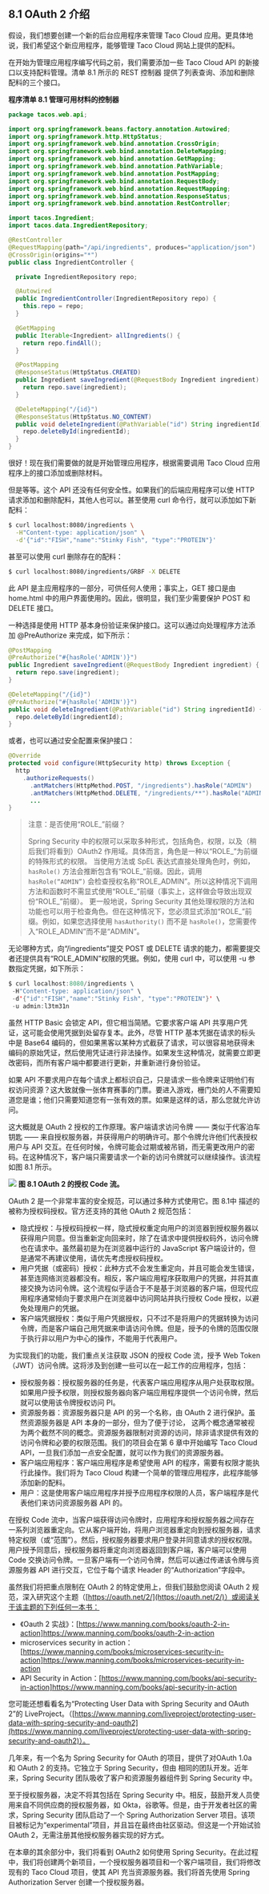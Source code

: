 ## 8.1 OAuth 2 介绍

假设，我们想要创建一个新的后台应用程序来管理 Taco Cloud 应用。更具体地说，我们希望这个新应用程序，能够管理 Taco Cloud 网站上提供的配料。

在开始为管理应用程序编写代码之前，我们需要添加一些 Taco Cloud API 的新接口以支持配料管理。清单 8.1 所示的 REST 控制器
提供了列表查询、添加和删除配料的三个接口。

**程序清单 8.1 管理可用材料的控制器**

```java
package tacos.web.api;

import org.springframework.beans.factory.annotation.Autowired;
import org.springframework.http.HttpStatus;
import org.springframework.web.bind.annotation.CrossOrigin;
import org.springframework.web.bind.annotation.DeleteMapping;
import org.springframework.web.bind.annotation.GetMapping;
import org.springframework.web.bind.annotation.PathVariable;
import org.springframework.web.bind.annotation.PostMapping;
import org.springframework.web.bind.annotation.RequestBody;
import org.springframework.web.bind.annotation.RequestMapping;
import org.springframework.web.bind.annotation.ResponseStatus;
import org.springframework.web.bind.annotation.RestController;

import tacos.Ingredient;
import tacos.data.IngredientRepository;

@RestController
@RequestMapping(path="/api/ingredients", produces="application/json")
@CrossOrigin(origins="*")
public class IngredientController {

  private IngredientRepository repo;

  @Autowired
  public IngredientController(IngredientRepository repo) {
    this.repo = repo;
  }

  @GetMapping
  public Iterable<Ingredient> allIngredients() {
    return repo.findAll();
  }

  @PostMapping
  @ResponseStatus(HttpStatus.CREATED)
  public Ingredient saveIngredient(@RequestBody Ingredient ingredient) {
    return repo.save(ingredient);
  }

  @DeleteMapping("/{id}")
  @ResponseStatus(HttpStatus.NO_CONTENT)
  public void deleteIngredient(@PathVariable("id") String ingredientId) {
    repo.deleteById(ingredientId);
  }
}
```

很好！现在我们需要做的就是开始管理应用程序，根据需要调用 Taco Cloud 应用程序上的接口添加或删除材料。

但是等等。这个 API 还没有任何安全性。如果我们的后端应用程序可以使 HTTP 请求添加和删除配料，其他人也可以。甚至使用 curl 命令行，就可以添加如下新配料：

```bash
$ curl localhost:8080/ingredients \
  -H"Content-type: application/json" \
  -d'{"id":"FISH","name":"Stinky Fish", "type":"PROTEIN"}'
```

甚至可以使用 curl 删除存在的配料：

```bash
$ curl localhost:8080/ingredients/GRBF -X DELETE
```

此 API 是主应用程序的一部分，可供任何人使用；事实上，GET 接口是由 home.html 中的用户界面使用的。因此，很明显，我们至少需要保护 POST 和 DELETE 接口。

一种选择是使用 HTTP 基本身份验证来保护接口。这可以通过向处理程序方法添加 @PreAuthorize 来完成，如下所示：

```java
@PostMapping
@PreAuthorize("#{hasRole('ADMIN')}")
public Ingredient saveIngredient(@RequestBody Ingredient ingredient) {
  return repo.save(ingredient);
}

@DeleteMapping("/{id}")
@PreAuthorize("#{hasRole('ADMIN')}")
public void deleteIngredient(@PathVariable("id") String ingredientId) {
  repo.deleteById(ingredientId);
}
```

或者，也可以通过安全配置来保护接口：

```java
@Override
protected void configure(HttpSecurity http) throws Exception {
  http
    .authorizeRequests()
      .antMatchers(HttpMethod.POST, "/ingredients").hasRole("ADMIN")
      .antMatchers(HttpMethod.DELETE, "/ingredients/**").hasRole("ADMIN")
      ...
}
```

>注意：是否使用“ROLE_”前缀？
>
>Spring Security 中的权限可以采取多种形式，包括角色，权限，以及（稍后我们将看到）OAuth2 作用域。具体而言，角色是一种以“ROLE_”为前缀的特殊形式的权限。
>当使用方法或 SpEL 表达式直接处理角色时，例如，`hasRole()` 方法会推断包含有“ROLE_”前缀。因此，调用 `hasRole(“ADMIN”)` 会检查授权名称“ROLE_ADMIN”。所以这种情况下调用方法和函数时不需显式使用“ROLE_”前缀（事实上，这样做会导致出现双份“ROLE_”前缀）。
>更一般地说，Spring Security 其他处理权限的方法和功能也可以用于检查角色。但在这种情况下，您必须显式添加“ROLE_”前缀。例如，如果您选择使用 `hasAuthority()` 而不是 `hasRole()`，您需要传入“ROLE_ADMIN”而不是“ADMIN”。

无论哪种方式，向“/ingredients”提交 POST 或 DELETE 请求的能力，都需要提交者还提供具有“ROLE_ADMIN”权限的凭据。例如，使用
 curl 中，可以使用 -u 参数指定凭据，如下所示：

 ```java
$ curl localhost:8080/ingredients \
  -H"Content-type: application/json" \
  -d'{"id":"FISH","name":"Stinky Fish", "type":"PROTEIN"}' \
  -u admin:l3tm31n
 ```

虽然 HTTP Basic 会锁定 API，但它相当简陋。它要求客户端 API 共享用户凭证，这可能会使用凭据到处留存复本。此外，尽管 HTTP 基本凭据在请求的标头中是 Base64 编码的，但如果黑客以某种方式截获了请求，可以很容易地获得未编码的原始凭证，然后使用凭证进行非法操作。如果发生这种情况，就需要立即更改密码，而所有客户端中都要进行更新，并重新进行身份验证。

如果 API 不要求用户在每个请求上都标识自己，只是请求一些令牌来证明他们有权访问资源？这大致就像一张体育赛事的门票。要进入游戏，栅门处的人不需要知道您是谁；他们只需要知道您有一张有效的票。如果是这样的话，那么您就允许访问。

这大概就是 OAuth 2 授权的工作原理。客户端请求访问令牌 —— 类似于代客泊车钥匙 —— 来自授权服务器，并获得用户的明确许可。那个令牌允许他们代表授权用户与 API 交互。在任何时候，令牌可能会过期或被吊销，而无需更改用户的密码。在这种情况下，客户端只需要请求一个新的访问令牌就可以继续操作。该流程如图 8.1 所示。

![](../assets/8.1.png)
**图 8.1 OAuth 2 的授权 Code 流。** <br/>

OAuth 2 是一个非常丰富的安全规范，可以通过多种方式使用它。图 8.1中 描述的被称为授权码授权。官方还支持的其他 OAuth 2 规范包括：

* 隐式授权：与授权码授权一样，隐式授权重定向用户的浏览器到授权服务器以获得用户同意。但当重新定向回来时，除了在请求中提供授权码外，访问令牌也在请求中。虽然最初是为在浏览器中运行的 JavaScript 客户端设计的，但是通常不再建议使用，请优先考虑授权码授权。
* 用户凭据（或密码）授权：此种方式不会发生重定向，并且可能会发生错误，甚至连网络浏览器都没有。相反，客户端应用程序获取用户的凭据，并将其直接交换为访问令牌。这个流程似乎适合于不是基于浏览器的客户端，但现代应用程序通常倾向于要求用户在浏览器中访问网站并执行授权 Code 授权，以避免处理用户的凭据。
* 客户端凭据授权：类似于用户凭据授权，只不过不是将用户的凭据转换为访问令牌，而是客户端自己用凭据来申请访问令牌。但是，授予的令牌的范围仅限于执行非以用户为中心的操作，不能用于代表用户。

为实现我们的功能，我们重点关注获取 JSON 的授权 Code 流，授予 Web Token（JWT）访问令牌。这将涉及到创建一些可以在一起工作的应用程序，包括：

* 授权服务器：授权服务器的任务是，代表客户端应用程序从用户处获取权限。如果用户授予权限，则授权服务器向客户端应用程序提供一个访问令牌，然后就可以使用该令牌授权访问 PI。
* 资源服务器：资源服务器只是 API 的另一个名称，由 OAuth 2 进行保护。虽然资源服务器是 API 本身的一部分，但为了便于讨论，
这两个概念通常被视为两个截然不同的概念。资源服务器限制对资源的访问，除非请求提供有效的访问令牌和必要的权限范围。我们的项目会在第 6 章中开始编写 Taco Cloud API，一旦我们添加一点安全配置，就可以作为我们的资源服务器。
* 客户端应用程序：客户端应用程序是希望使用 API 的程序，需要有权限才能执行此操作。我们将为 Taco Cloud 构建一个简单的管理应用程序，此程序能够添加新的配料。
* 用户：这是使用客户端应用程序并授予应用程序权限的人员，客户端程序是代表他们来访问资源服务器 API 的。

在授权 Code 流中，当客户端获得访问令牌时，应用程序和授权服务器之间存在一系列浏览器重定向。它从客户端开始，将用户浏览器重定向到授权服务器，请求特定权限（或“范围”）。然后，授权服务器要求用户登录并同意请求的授权权限。用户授予同意后，授权服务器将重定向浏览器返回到客户端，客户端可以使用 Code 交换访问令牌。一旦客户端有一个访问令牌，然后可以通过传递该令牌与资源服务器 API 进行交互，它位于每个请求 Header 的“Authorization”字段中。

虽然我们将把重点限制在 OAuth 2 的特定使用上，但我们鼓励您阅读 OAuth 2 规范，深入研究这个主题（[https://oauth.net/2/](https://oauth.net/2/)）或阅读关于该主题的下列任何一本书：

* 《Oauth 2 实战》：[https://www.manning.com/books/oauth-2-in-action]https://www.manning.com/books/oauth-2-in-action
* microservices security in action：[https://www.manning.com/books/microservices-security-in-action]https://www.manning.com/books/microservices-security-in-action
* API Security in Action：[https://www.manning.com/books/api-security-in-action]https://www.manning.com/books/api-security-in-action

您可能还想看看名为“Protecting User Data with Spring Security and OAuth 2”的 LiveProject。（[https://www.manning.com/liveproject/protecting-user-data-with-spring-security-and-oauth2](https://www.manning.com/liveproject/protecting-user-data-with-spring-security-and-oauth2)）。

几年来，有一个名为 Spring Security for OAuth 的项目，提供了对OAuth 1.0a 和 OAuth 2 的支持。它独立于 Spring Security，但由
相同的团队开发。近年来，Spring  Security 团队吸收了客户和资源服务器组件到 Spring Security 中。

至于授权服务器，决定不将其包括在 Spring Security 中。相反，鼓励开发人员使用来自不同供应商的授权服务器，如 Okta，谷歌等。但是，由于开发者社区的需求，Spring Security 团队启动了一个 Spring Authorization Server 项目。该项目被标记为“experimental”项目，并且旨在最终由社区驱动。但这是一个开始试验 OAuth 2，无需注册其他授权服务器实现的好方式。

在本章的其余部分中，我们将看到 OAuth2 如何使用 Spring Security。在此过程中，我们将创建两个新项目，一个授权服务器项目和一个客户端项目，我们将修改现有的 Taco Cloud 项目，使其 API 充当资源服务器。我们将首先使用 Spring Authorization
Server 创建一个授权服务器。
